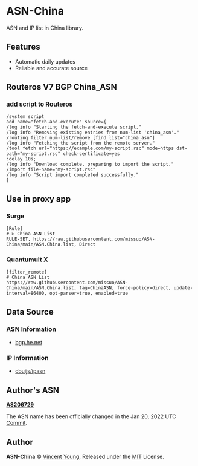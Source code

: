 <!--
 * @Author: Vincent Young
 * @Date: 2022-11-17 02:07:33
 * @LastEditors: Vincent Young
 * @LastEditTime: 2022-11-17 03:33:16
 * @FilePath: /ASN-China/README.md
 * @Telegram: https://t.me/missuo
 * 
 * Copyright © 2022 by Vincent, All Rights Reserved. 
-->
# ASN-China
ASN and IP list in China library.

## Features
- Automatic daily updates
- Reliable and accurate source

## Routeros V7 BGP China_ASN

### add script to Routeros 

```
/system script
add name="fetch-and-execute" source={
/log info "Starting the fetch-and-execute script."
/log info "Removing existing entries from num-list 'china_asn'."
/routing filter num-list/remove [find list="china_asn"]
/log info "Fetching the script from the remote server."
/tool fetch url="https://example.com/my-script.rsc" mode=https dst-path="my-script.rsc" check-certificate=yes
:delay 10s;
/log info "Download complete, preparing to import the script."
/import file-name="my-script.rsc"
/log info "Script import completed successfully."
}
```

## Use in proxy app
### Surge
```
[Rule]
# > China ASN List
RULE-SET, https://raw.githubusercontent.com/missuo/ASN-China/main/ASN.China.list, Direct
```

### Quantumult X
```
[filter_remote]
# China ASN List
https://raw.githubusercontent.com/missuo/ASN-China/main/ASN.China.list, tag=ChinaASN, force-policy=direct, update-interval=86400, opt-parser=true, enabled=true
```


## Data Source
### ASN Information
- [bgp.he.net](https://bgp.he.net/country/CN)

### IP Information
- [cbuijs/ipasn](https://github.com/cbuijs/ipasn)

## Author's ASN
**[AS206729](https://bgp.he.net/AS206729)**

The ASN name has been officially changed in the Jan 20, 2022 UTC [Commit](https://github.com/missuo/ASN-China/commit/4345acd8e146c99d56792977d88ed1d6417c9e22).

## Author

**ASN-China** © [Vincent Young](https://github.com/missuo), Released under the [MIT](./LICENSE) License.<br>



